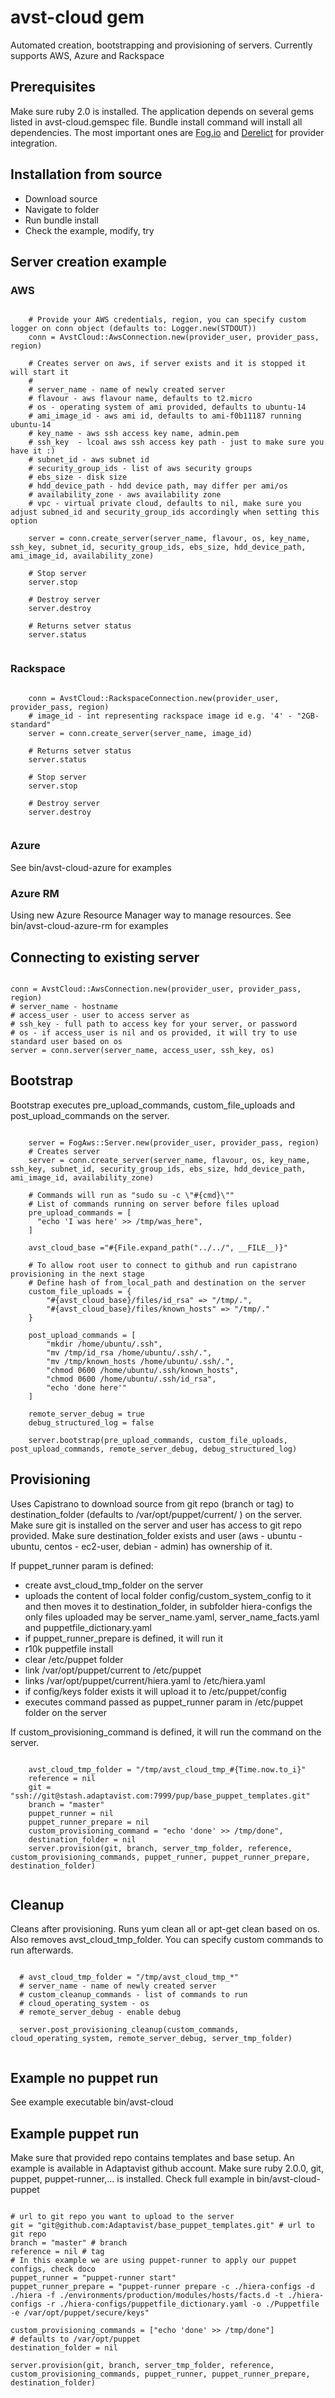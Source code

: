 # avst-cloud gem

Automated creation, bootstrapping and provisioning of servers. Currently supports AWS, Azure and Rackspace

## Prerequisites
Make sure ruby 2.0 is installed.
The application depends on several gems listed in avst-cloud.gemspec file. Bundle install command will install all dependencies. The most important ones are [Fog.io](https://github.com/fog/fog) and [Derelict](https://rubygems.org/gems/derelict) for provider integration.

## Installation from source

- Download source
- Navigate to folder
- Run bundle install 
- Check the example, modify, try

## Server creation example

### AWS

```

    # Provide your AWS credentials, region, you can specify custom logger on conn object (defaults to: Logger.new(STDOUT))
    conn = AvstCloud::AwsConnection.new(provider_user, provider_pass, region)

    # Creates server on aws, if server exists and it is stopped it will start it
    #
    # server_name - name of newly created server
    # flavour - aws flavour name, defaults to t2.micro
    # os - operating system of ami provided, defaults to ubuntu-14
    # ami_image_id - aws ami id, defaults to ami-f0b11187 running ubuntu-14
    # key_name - aws ssh access key name, admin.pem
    # ssh_key  - lcoal aws ssh access key path - just to make sure you have it :) 
    # subnet_id - aws subnet id
    # security_group_ids - list of aws security groups
    # ebs_size - disk size
    # hdd_device_path - hdd device path, may differ per ami/os
    # availability_zone - aws availability zone
    # vpc - virtual private cloud, defaults to nil, make sure you adjust subned_id and security_group_ids accordingly when setting this option

    server = conn.create_server(server_name, flavour, os, key_name, ssh_key, subnet_id, security_group_ids, ebs_size, hdd_device_path, ami_image_id, availability_zone)
    
    # Stop server
    server.stop

    # Destroy server 
    server.destroy
    
    # Returns setver status
    server.status


```

### Rackspace

```

    conn = AvstCloud::RackspaceConnection.new(provider_user, provider_pass, region)
    # image_id - int representing rackspace image id e.g. '4' - "2GB-standard"
    server = conn.create_server(server_name, image_id)
    
    # Returns setver status
    server.status

    # Stop server
    server.stop

    # Destroy server 
    server.destroy
    

```

### Azure

See bin/avst-cloud-azure for examples

### Azure RM

Using new Azure Resource Manager way to manage resources. See bin/avst-cloud-azure-rm for examples

## Connecting to existing server

```

conn = AvstCloud::AwsConnection.new(provider_user, provider_pass, region)
# server_name - hostname
# access_user - user to access server as
# ssh_key - full path to access key for your server, or password
# os - if access_user is nil and os provided, it will try to use standard user based on os
server = conn.server(server_name, access_user, ssh_key, os)

```

## Bootstrap

Bootstrap executes pre_upload_commands, custom_file_uploads and post_upload_commands on the server. 

```
    
    server = FogAws::Server.new(provider_user, provider_pass, region)
    # Creates server
    server = conn.create_server(server_name, flavour, os, key_name, ssh_key, subnet_id, security_group_ids, ebs_size, hdd_device_path, ami_image_id, availability_zone)
    
    # Commands will run as "sudo su -c \"#{cmd}\""
    # List of commands running on server before files upload
    pre_upload_commands = [
      "echo 'I was here' >> /tmp/was_here",
    ]

    avst_cloud_base ="#{File.expand_path("../../", __FILE__)}"

    # To allow root user to connect to github and run capistrano provisioning in the next stage
    # Define hash of from_local_path and destination on the server
    custom_file_uploads = {
        "#{avst_cloud_base}/files/id_rsa" => "/tmp/.",
        "#{avst_cloud_base}/files/known_hosts" => "/tmp/."
    }

    post_upload_commands = [
        "mkdir /home/ubuntu/.ssh",
        "mv /tmp/id_rsa /home/ubuntu/.ssh/.",
        "mv /tmp/known_hosts /home/ubuntu/.ssh/.",
        "chmod 0600 /home/ubuntu/.ssh/known_hosts",
        "chmod 0600 /home/ubuntu/.ssh/id_rsa",
        "echo 'done here'"
    ]

    remote_server_debug = true
    debug_structured_log = false

    server.bootstrap(pre_upload_commands, custom_file_uploads, post_upload_commands, remote_server_debug, debug_structured_log)

```

## Provisioning

Uses Capistrano to download source from git repo (branch or tag) to destination_folder (defaults to /var/opt/puppet/current/ ) on the server. Make sure git is installed on the server and user has access to git repo provided. Make sure destination_folder exists and user (aws - ubuntu - ubuntu, centos - ec2-user, debian - admin) has ownership of it. 

If puppet_runner param is defined:

* create avst_cloud_tmp_folder on the server
* uploads the content of local folder config/custom_system_config to it and then moves it to destination_folder, in subfolder hiera-configs the only files uploaded may be server_name.yaml, server_name_facts.yaml and puppetfile_dictionary.yaml
* if puppet_runner_prepare is defined, it will run it 
* r10k puppetfile install
* clear /etc/puppet folder
* link /var/opt/puppet/current to /etc/puppet
* links /var/opt/puppet/current/hiera.yaml to /etc/hiera.yaml
* if config/keys folder exists it will upload it to /etc/puppet/config
* executes command passed as puppet_runner param in /etc/puppet folder on the server

If custom_provisioning_command is defined, it will run the command on the server.

```

    avst_cloud_tmp_folder = "/tmp/avst_cloud_tmp_#{Time.now.to_i}"
    reference = nil
    git = "ssh://git@stash.adaptavist.com:7999/pup/base_puppet_templates.git"
    branch = "master"
    puppet_runner = nil 
    puppet_runner_prepare = nil
    custom_provisioning_command = "echo 'done' >> /tmp/done",
    destination_folder = nil
    server.provision(git, branch, server_tmp_folder, reference, custom_provisioning_commands, puppet_runner, puppet_runner_prepare, destination_folder)


```

## Cleanup 

Cleans after provisioning. Runs yum clean all or apt-get clean based on os. Also removes avst_cloud_tmp_folder. You can specify custom commands to run afterwards.

```

  # avst_cloud_tmp_folder = "/tmp/avst_cloud_tmp_*"
  # server_name - name of newly created server
  # custom_cleanup_commands - list of commands to run
  # cloud_operating_system - os
  # remote_server_debug - enable debug

  server.post_provisioning_cleanup(custom_commands, cloud_operating_system, remote_server_debug, server_tmp_folder)


```

## Example no puppet run

See example executable bin/avst-cloud

## Example puppet run

Make sure that provided repo contains templates and base setup. An example is available in Adaptavist github account. Make sure ruby 2.0.0, git, puppet, puppet-runner,... is installed. Check full example in bin/avst-cloud-puppet

```

# url to git repo you want to upload to the server
git = "git@github.com:Adaptavist/base_puppet_templates.git" # url to git repo
branch = "master" # branch
reference = nil # tag
# In this example we are using puppet-runner to apply our puppet configs, check doco
puppet_runner = "puppet-runner start"
puppet_runner_prepare = "puppet-runner prepare -c ./hiera-configs -d ./hiera -f ./environments/production/modules/hosts/facts.d -t ./hiera-configs -r ./hiera-configs/puppetfile_dictionary.yaml -o ./Puppetfile -e /var/opt/puppet/secure/keys"

custom_provisioning_commands = ["echo 'done' >> /tmp/done"]
# defaults to /var/opt/puppet
destination_folder = nil

server.provision(git, branch, server_tmp_folder, reference, custom_provisioning_commands, puppet_runner, puppet_runner_prepare, destination_folder)

```
